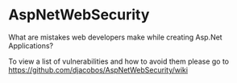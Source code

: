 # AspNetWebSecurity
What are mistakes web developers make while creating Asp.Net Applications?

To view a list of vulnerabilities and how to avoid them please go to
<a href="https://github.com/djacobos/AspNetWebSecurity/wiki">https://github.com/djacobos/AspNetWebSecurity/wiki</a>
